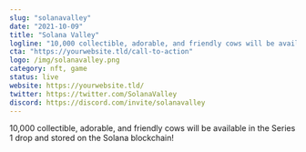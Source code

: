```yaml
---
slug: "solanavalley"
date: "2021-10-09"
title: "Solana Valley"
logline: "10,000 collectible, adorable, and friendly cows will be available in the Series 1 drop and stored on the Solana blockchain!"
cta: "https://yourwebsite.tld/call-to-action"
logo: /img/solanavalley.png
category: nft, game
status: live
website: https://yourwebsite.tld/
twitter: https://twitter.com/SolanaValley
discord: https://discord.com/invite/solanavalley
---
```


10,000 collectible, adorable, and friendly cows will be available in the Series 1 drop and stored on the Solana blockchain!